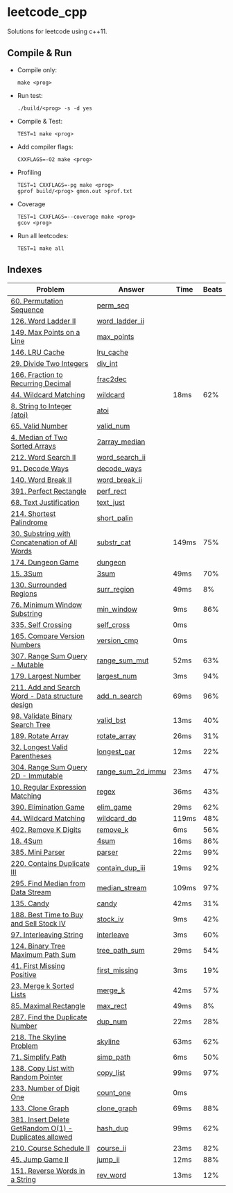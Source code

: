 # leetcode_cpp

Solutions for leetcode using c++11.

## Compile & Run

-   Compile only:

    `make <prog>`

-   Run test:

    `./build/<prog> -s -d yes`

-   Compile & Test:

    `TEST=1 make <prog>`

-   Add compiler flags:

    `CXXFLAGS=-O2 make <prog>`

-   Profiling

    ```
    TEST=1 CXXFLAGS=-pg make <prog>
    gprof build/<prog> gmon.out >prof.txt
    ```

-   Coverage

    ```
    TEST=1 CXXFLAGS=--coverage make <prog>
    gcov <prog>
    ```

-   Run all leetcodes:

    `TEST=1 make all`

## Indexes

| Problem                                                                                                                                  | Answer                                           |  Time | Beats |
|------------------------------------------------------------------------------------------------------------------------------------------|--------------------------------------------------|-------|-------|
| [60. Permutation Sequence](<https://leetcode.com/problems/permutation-sequence/>)                                                        | [perm_seq](<src/perm_seq.cpp>)                   |       |       |
| [126. Word Ladder II](<https://leetcode.com/problems/word-ladder-ii/>)                                                                   | [word_ladder_ii](<src/word_ladder_ii.cpp>)       |       |       |
| [149. Max Points on a Line](<https://leetcode.com/problems/max-points-on-a-line/>)                                                       | [max_points](<src/max_points.cpp>)               |       |       |
| [146. LRU Cache](<https://leetcode.com/problems/lru-cache/>)                                                                             | [lru_cache](<src/lru_cache.cpp>)                 |       |       |
| [29. Divide Two Integers](<https://leetcode.com/problems/divide-two-integers/>)                                                          | [div_int](<src/div_int.cpp>)                     |       |       |
| [166. Fraction to Recurring Decimal](<https://leetcode.com/problems/fraction-to-recurring-decimal/>)                                     | [frac2dec](<src/frac2dec.cpp>)                   |       |       |
| [44. Wildcard Matching](<https://leetcode.com/problems/wildcard-matching/>)                                                              | [wildcard](<src/wildcard.cpp>)                   |  18ms |   62% |
| [8. String to Integer (atoi)](<https://leetcode.com/problems/string-to-integer-atoi/>)                                                   | [atoi](<src/atoi.cpp>)                           |       |       |
| [65. Valid Number](<https://leetcode.com/problems/valid-number/>)                                                                        | [valid_num](<src/valid_num.cpp>)                 |       |       |
| [4. Median of Two Sorted Arrays](<https://leetcode.com/problems/median-of-two-sorted-arrays/>)                                           | [2array_median](<src/2array_median.cpp>)         |       |       |
| [212. Word Search II](<https://leetcode.com/problems/word-search-ii/>)                                                                   | [word_search_ii](<src/word_search_ii.cpp>)       |       |       |
| [91. Decode Ways](<https://leetcode.com/problems/decode-ways/>)                                                                          | [decode_ways](<src/decode_ways.cpp>)             |       |       |
| [140. Word Break II](<https://leetcode.com/problems/word-break-ii/>)                                                                     | [word_break_ii](<src/word_break_ii.cpp>)         |       |       |
| [391. Perfect Rectangle](<https://leetcode.com/problems/perfect-rectangle/>)                                                             | [perf_rect](<src/perf_rect.cpp>)                 |       |       |
| [68. Text Justification](<https://leetcode.com/problems/text-justification/>)                                                            | [text_just](<src/text_just.cpp>)                 |       |       |
| [214. Shortest Palindrome](<https://leetcode.com/problems/shortest-palindrome/>)                                                         | [short_palin](<src/short_palin.cpp>)             |       |       |
| [30. Substring with Concatenation of All Words](<https://leetcode.com/problems/substring-with-concatenation-of-all-words/>)              | [substr_cat](<src/substr_cat.cpp>)               | 149ms |   75% |
| [174. Dungeon Game](<https://leetcode.com/problems/dungeon-game/>)                                                                       | [dungeon](<src/dungeon.cpp>)                     |       |       |
| [15. 3Sum](<https://leetcode.com/problems/3sum/>)                                                                                        | [3sum](<src/3sum.cpp>)                           |  49ms |   70% |
| [130. Surrounded Regions](<https://leetcode.com/problems/surrounded-regions/>)                                                           | [surr_region](<src/surr_region.cpp>)             |  49ms |    8% |
| [76. Minimum Window Substring](<https://leetcode.com/problems/minimum-window-substring/>)                                                | [min_window](<src/min_window.cpp>)               |   9ms |   86% |
| [335. Self Crossing](<https://leetcode.com/problems/self-crossing/>)                                                                     | [self_cross](<src/self_cross.cpp>)               |   0ms |       |
| [165. Compare Version Numbers](<https://leetcode.com/problems/compare-version-numbers/>)                                                 | [version_cmp](<src/version_cmp.cpp>)             |   0ms |       |
| [307. Range Sum Query - Mutable](<https://leetcode.com/problems/range-sum-query-mutable/>)                                               | [range_sum_mut](<src/range_sum_mut.cpp>)         |  52ms |   63% |
| [179. Largest Number](<https://leetcode.com/problems/largest-number/>)                                                                   | [largest_num](<src/largest_num.cpp>)             |   3ms |   94% |
| [211. Add and Search Word - Data structure design](<https://leetcode.com/problems/add-and-search-word-data-structure-design/>)           | [add_n_search](<src/add_n_search.cpp>)           |  69ms |   96% |
| [98. Validate Binary Search Tree](<https://leetcode.com/problems/validate-binary-search-tree/>)                                          | [valid_bst](<src/valid_bst.cpp>)                 |  13ms |   40% |
| [189. Rotate Array](<https://leetcode.com/problems/rotate-array/>)                                                                       | [rotate_array](<src/rotate_array.cpp>)           |  26ms |   31% |
| [32. Longest Valid Parentheses](<https://leetcode.com/problems/longest-valid-parentheses/>)                                              | [longest_par](<src/longest_par.cpp>)             |  12ms |   22% |
| [304. Range Sum Query 2D - Immutable](<https://leetcode.com/problems/range-sum-query-2d-immutable/>)                                     | [range_sum_2d_immu](<src/range_sum_2d_immu.cpp>) |  23ms |   47% |
| [10. Regular Expression Matching](<https://leetcode.com/problems/regular-expression-matching/>)                                          | [regex](<src/regex.cpp>)                         |  36ms |   43% |
| [390. Elimination Game](<https://leetcode.com/problems/elimination-game/>)                                                               | [elim_game](<src/elim_game.cpp>)                 |  29ms |   62% |
| [44. Wildcard Matching](<https://leetcode.com/problems/wildcard-matching/>)                                                              | [wildcard_dp](<src/wildcard_dp.cpp>)             | 119ms |   48% |
| [402. Remove K Digits](<https://leetcode.com/problems/remove-k-digits/>)                                                                 | [remove_k](<src/remove_k.cpp>)                   |   6ms |   56% |
| [18. 4Sum](<https://leetcode.com/problems/4sum/>)                                                                                        | [4sum](<src/4sum.cpp>)                           |  16ms |   86% |
| [385. Mini Parser](<https://leetcode.com/problems/mini-parser/>)                                                                         | [parser](<src/parser.cpp>)                       |  22ms |   99% |
| [220. Contains Duplicate III](<https://leetcode.com/problems/contains-duplicate-iii/>)                                                   | [contain_dup_iii](<src/contain_dup_iii.cpp>)     |  19ms |   92% |
| [295. Find Median from Data Stream](<https://leetcode.com/problems/find-median-from-data-stream/>)                                       | [median_stream](<src/median_stream.cpp>)         | 109ms |   97% |
| [135. Candy](<https://leetcode.com/problems/candy/>)                                                                                     | [candy](<src/candy.cpp>)                         |  42ms |   31% |
| [188. Best Time to Buy and Sell Stock IV](<https://leetcode.com/problems/best-time-to-buy-and-sell-stock-iv/>)                           | [stock_iv](<src/stock_iv.cpp>)                   |   9ms |   42% |
| [97. Interleaving String](<https://leetcode.com/problems/interleaving-string/>)                                                          | [interleave](<src/interleave.cpp>)               |   3ms |   60% |
| [124. Binary Tree Maximum Path Sum](<https://leetcode.com/problems/binary-tree-maximum-path-sum/>)                                       | [tree_path_sum](<src/tree_path_sum.cpp>)         |  29ms |   54% |
| [41. First Missing Positive](<https://leetcode.com/problems/first-missing-positive/>)                                                    | [first_missing](<src/first_missing.cpp>)         |   3ms |   19% |
| [23. Merge k Sorted Lists](<https://leetcode.com/problems/merge-k-sorted-lists/>)                                                        | [merge_k](<src/merge_k.cpp>)                     |  42ms |   57% |
| [85. Maximal Rectangle](<https://leetcode.com/problems/maximal-rectangle/>)                                                              | [max_rect](<src/max_rect.cpp>)                   |  49ms |    8% |
| [287. Find the Duplicate Number](<https://leetcode.com/problems/find-the-duplicate-number/>)                                             | [dup_num](<src/dup_num.cpp>)                     |  22ms |   28% |
| [218. The Skyline Problem](<https://leetcode.com/problems/the-skyline-problem/>)                                                         | [skyline](<src/skyline.cpp>)                     |  63ms |   62% |
| [71. Simplify Path](<https://leetcode.com/problems/simplify-path/>)                                                                      | [simp_path](<src/simp_path.cpp>)                 |   6ms |   50% |
| [138. Copy List with Random Pointer](<https://leetcode.com/problems/copy-list-with-random-pointer/>)                                     | [copy_list](<src/copy_list.cpp>)                 |  99ms |   97% |
| [233. Number of Digit One](<https://leetcode.com/problems/number-of-digit-one/>)                                                         | [count_one](<src/count_one.cpp>)                 |   0ms |       |
| [133. Clone Graph](<https://leetcode.com/problems/clone-graph/>)                                                                         | [clone_graph](<src/clone_graph.cpp>)             |  69ms |   88% |
| [381. Insert Delete GetRandom O(1) - Duplicates allowed](<https://leetcode.com/problems/insert-delete-getrandom-o1-duplicates-allowed/>) | [hash_dup](<src/hash_dup.cpp>)                   |  99ms |   62% |
| [210. Course Schedule II](<https://leetcode.com/problems/course-schedule-ii/>)                                                           | [course_ii](<src/course_ii.cpp>)                 |  23ms |   82% |
| [45. Jump Game II](<https://leetcode.com/problems/jump-game-ii/>)                                                                        | [jump_ii](<src/jump_ii.cpp>)                     |  12ms |   88% |
| [151. Reverse Words in a String](<https://leetcode.com/problems/reverse-words-in-a-string/>)                                             | [rev_word](<src/rev_word.cpp>)                   |  13ms |   12% |

